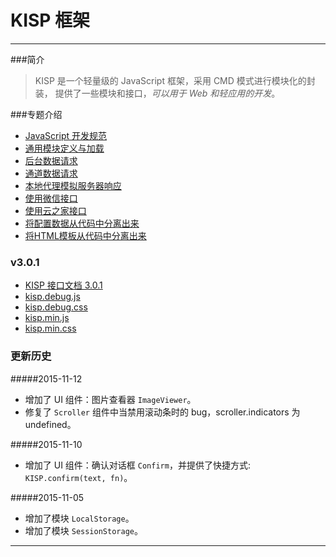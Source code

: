 ﻿
KISP 框架
==============================================================
--------------------------------------------------------------

###简介 

> KISP 是一个轻量级的 JavaScript 框架，采用 CMD 模式进行模块化的封装，
提供了一些模块和接口，*可以用于 Web 和轻应用的开发*。



###专题介绍
- [JavaScript 开发规范](?file=specification/js/index.md)
- [通用模块定义与加载](?file=docs/CMD.md)
- [后台数据请求](?file=docs/API.md)
- [通道数据请求](?file=docs/SSH.API.md)
- [本地代理模拟服务器响应](?file=docs/Proxy.md)
- [使用微信接口](?file=docs/WeChat.md)
- [使用云之家接口](?file=docs/CloudHome.md)
- [将配置数据从代码中分离出来](?file=docs/Config-and-Code.md)
- [将HTML模板从代码中分离出来](?file=docs/HTML-and-Code.md)

### v3.0.1

- [KISP 接口文档 3.0.1](?type=default&version=3.0.1)
- [kisp.debug.js](?file=default/3.0.1/kisp.debug.js)
- [kisp.debug.css](?file=default/3.0.1/kisp.debug.css)
- [kisp.min.js](?file=default/3.0.1/kisp.min.js)
- [kisp.min.css](?file=default/3.0.1/kisp.min.css)

### 更新历史

#####2015-11-12 
- 增加了 UI 组件：图片查看器 `ImageViewer`。
- 修复了 `Scroller` 组件中当禁用滚动条时的 bug，scroller.indicators 为 undefined。



#####2015-11-10 
- 增加了 UI 组件：确认对话框 `Confirm`，并提供了快捷方式: `KISP.confirm(text, fn)`。


#####2015-11-05 
- 增加了模块 `LocalStorage`。
- 增加了模块 `SessionStorage`。

-------------------------------------------------------------------













